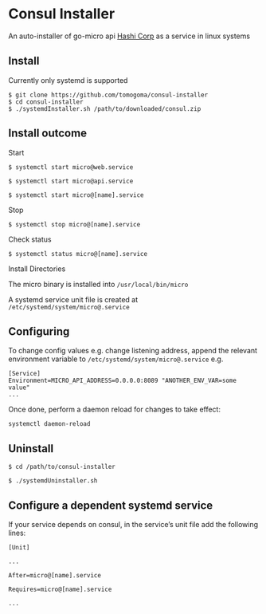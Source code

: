 # Consul Installer #

An auto-installer of go-micro api [Hashi Corp](https://www.consul.io) as a service in linux systems


## Install ##

Currently only systemd is supported

```
$ git clone https://github.com/tomogoma/consul-installer
$ cd consul-installer
$ ./systemdInstaller.sh /path/to/downloaded/consul.zip
```


## Install outcome ##


Start

`$ systemctl start micro@web.service`

`$ systemctl start micro@api.service`

`$ systemctl start micro@[name].service`

Stop

`$ systemctl stop micro@[name].service`

Check status

`$ systemctl status micro@[name].service`


Install Directories

The micro binary is installed into
`/usr/local/bin/micro`

A systemd service unit file is created at
`/etc/systemd/system/micro@.service`

## Configuring ##

To change config values e.g. change listening address, append the relevant environment
variable to `/etc/systemd/system/micro@.service`
e.g.
```
[Service]
Environment=MICRO_API_ADDRESS=0.0.0.0:8089 "ANOTHER_ENV_VAR=some value"
...
```
Once done, perform a daemon reload for changes to take effect:
```
systemctl daemon-reload
```


## Uninstall ##

`$ cd /path/to/consul-installer`

`$ ./systemdUninstaller.sh`


## Configure a dependent systemd service ##

If your service depends on consul, in the service’s unit file add the following lines:


```
[Unit]

...

After=micro@[name].service

Requires=micro@[name].service

...
```

